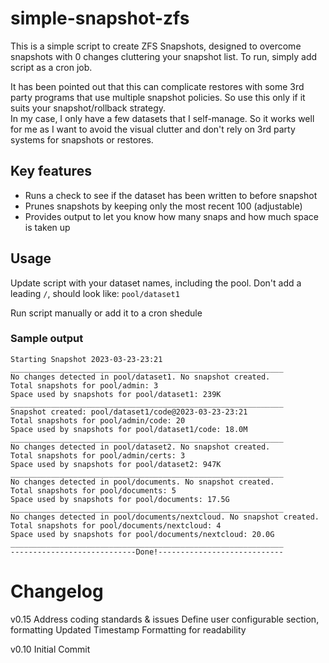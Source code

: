 # simple-snapshot-zfs

This is a simple script to create ZFS Snapshots, designed to overcome snapshots with 0 changes cluttering your snapshot list.
To run, simply add script as a cron job.

It has been pointed out that this can complicate restores with some 3rd party programs that use multiple snapshot policies.  So use this only if it suits your snapshot/rollback strategy.  
In my case, I only have a few datasets that I self-manage.  So it works well for me as I want to avoid the visual clutter and don't rely on 3rd party systems for snapshots or restores.

## Key features

* Runs a check to see if the dataset has been written to before snapshot
* Prunes snapshots by keeping only the most recent 100 (adjustable)
* Provides output to let you know how many snaps and how much space is taken up

## Usage

Update script with your dataset names, including the pool.  Don't add a leading `/`, should look like: `pool/dataset1`

Run script manually or add it to a cron shedule

### Sample output

```
Starting Snapshot 2023-03-23-23:21
_____________________________________________________________
No changes detected in pool/dataset1. No snapshot created.
Total snapshots for pool/admin: 3
Space used by snapshots for pool/dataset1: 239K
_____________________________________________________________
Snapshot created: pool/dataset1/code@2023-03-23-23:21
Total snapshots for pool/admin/code: 20
Space used by snapshots for pool/dataset1/code: 18.0M
_____________________________________________________________
No changes detected in pool/dataset2. No snapshot created.
Total snapshots for pool/admin/certs: 3
Space used by snapshots for pool/dataset2: 947K
_____________________________________________________________
No changes detected in pool/documents. No snapshot created.
Total snapshots for pool/documents: 5
Space used by snapshots for pool/documents: 17.5G
_____________________________________________________________
No changes detected in pool/documents/nextcloud. No snapshot created.
Total snapshots for pool/documents/nextcloud: 4
Space used by snapshots for pool/documents/nextcloud: 20.0G
_____________________________________________________________
----------------------------Done!----------------------------

```


# Changelog

v0.15 
Address coding standards & issues
Define user configurable section, formatting
Updated Timestamp Formatting for readability

v0.10
Initial Commit